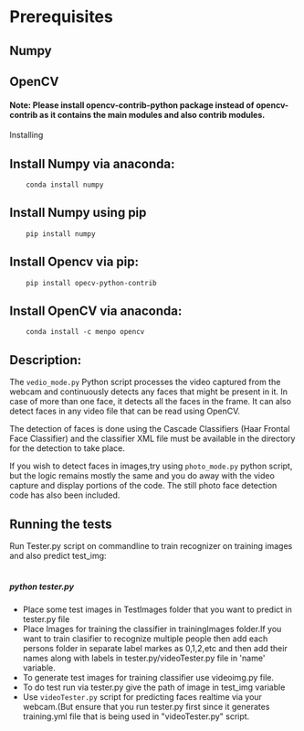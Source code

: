 # Prerequisites



## Numpy


## OpenCV

#### Note: Please install opencv-contrib-python package instead of opencv-contrib as it contains the main modules and also contrib modules.


Installing

## Install Numpy via anaconda:
        conda install numpy

## Install Numpy using pip
        pip install numpy

## Install Opencv via pip:
        pip install opecv-python-contrib
        
## Install OpenCV via anaconda:
        conda install -c menpo opencv

## Description:<br>
The `vedio_mode.py` Python script processes the video captured from the webcam and continuously detects any faces that might be present in it. In case of more than one face, it detects all the faces in the frame. It can also detect faces in any video file that can be read using OpenCV.

The detection of faces is done using the Cascade Classifiers (Haar Frontal Face Classifier) and the classifier XML file must be available in the directory for the detection to take place.

If you wish to detect faces in images,try using `photo_mode.py` python script, but the logic remains mostly the same and you do away with the video capture and display portions of the code. The still photo face detection code has also been included. 

## Running the tests

Run Tester.py script on commandline to train recognizer on training images and also predict test_img:<br><br>
##### python tester.py

- Place some test images in TestImages folder that you want to predict  in tester.py file
- Place Images for training the classifier in trainingImages folder.If you want to train clasifier to recognize multiple people then add each persons folder in separate label markes as 0,1,2,etc and then add their names along with labels in tester.py/videoTester.py file in 'name' variable.
- To generate test images for training classifier use videoimg.py file.
- To do test run via tester.py give the path of image in test_img variable
- Use `videoTester.py` script for predicting faces realtime via your webcam.(But ensure that you run tester.py first since it generates training.yml file that is being used in "videoTester.py" script.




